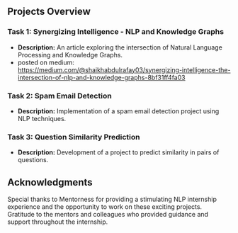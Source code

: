 ## Projects Overview

### Task 1: Synergizing Intelligence - NLP and Knowledge Graphs
- **Description:** An article exploring the intersection of Natural Language Processing and Knowledge Graphs.
- posted on medium: https://medium.com/@shaikhabdulrafay03/synergizing-intelligence-the-intersection-of-nlp-and-knowledge-graphs-8bf31ff4fa03

### Task 2: Spam Email Detection
- **Description:** Implementation of a spam email detection project using NLP techniques.

### Task 3: Question Similarity Prediction
- **Description:** Development of a project to predict similarity in pairs of questions.

## Acknowledgments
Special thanks to Mentorness for providing a stimulating NLP internship experience and the opportunity to work on these exciting projects. Gratitude to the mentors and colleagues who provided guidance and support throughout the internship.
